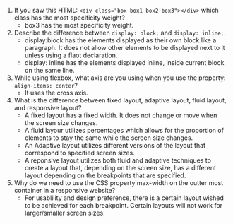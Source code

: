 1. If you saw this HTML: ```<div class="box box1 box2 box3"></div>``` which class has the most specificity weight?
    * box3 has the most specificity weight.
2. Describe the difference between ```display: block;``` and ```display: inline;```.
    * display:block has the elements displayed as their own block like a paragraph. It does not allow other elements to be displayed next to it unless using a flaot declaration. 
    * display: inline has the elements displayed inline, inside current block on the same line. 
3. While using flexbox, what axis are you using when you use the property: ```align-items: center```?
    * It uses the cross axis. 
4. What is the difference between fixed layout, adaptive layout, fluid layout, and responsive layout?
    * A fixed layout has a fixed width. It does not change or move when the screen size changes. 
    * A fluid layour utilizes percentages which allows for the proportion of elements to stay the same while the screen size changes. 
    * An Adaptive layout utilizes different versions of the layout that correspond to specified screen sizes. 
    * A reponsive layout utilizes both fluid and adaptive techniques to create a layout that, depending on the screen size, has a different layout depending on the breakpoints that are specified. 
5. Why do we need to use the CSS property max-width on the outter most container in a responsive website?
    * For usablility and design preference, there is a certain layout wished to be achieved for each breakpoint. Certain layouts will not work for larger/smaller screen sizes. 
